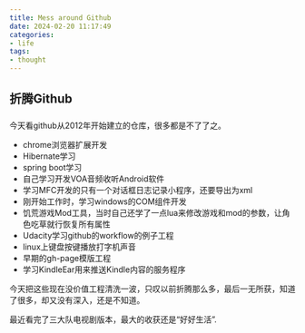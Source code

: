 ```yaml
---
title: Mess around Github
date: 2024-02-20 11:17:49
categories:
- life
tags:
- thought
---
```


## 折腾Github

### 

今天看github从2012年开始建立的仓库，很多都是不了了之。

* chrome浏览器扩展开发
* Hibernate学习
* spring boot学习
* 自己学习开发VOA音频收听Android软件
* 学习MFC开发的只有一个对话框日志记录小程序，还要导出为xml
* 刚开始工作时，学习windows的COM组件开发
* 饥荒游戏Mod工具，当时自己还学了一点lua来修改游戏和mod的参数，让角色吃草就行恢复所有属性
* Udacity学习github的workflow的例子工程
* linux上键盘按键播放打字机声音
* 早期的gh-page模版工程
* 学习KindleEar用来推送Kindle内容的服务程序

今天把这些现在没价值工程清洗一波，只叹以前折腾那么多，最后一无所获，知道了很多，却又没有深入，还是不知道。

最近看完了三大队电视剧版本，最大的收获还是“好好生活”.

